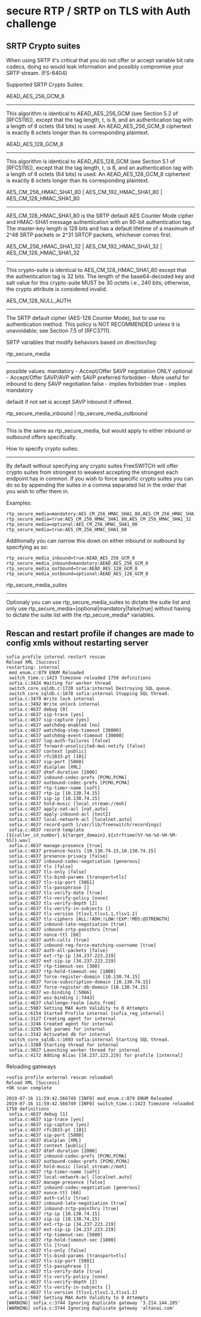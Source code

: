 # secure RTP / SRTP on TLS with Auth challenge 

## SRTP Crypto suites 

When using SRTP it's critical that you do not offer or accept variable bit rate codecs, doing so would leak information and possibly
compromise your SRTP stream. (FS-6404)

Supported SRTP Crypto Suites:

AEAD_AES_256_GCM_8
____________________________________________________________________________
This algorithm is identical to AEAD_AES_256_GCM (see Section 5.2 of
[RFC5116]), except that the tag length, t, is 8, and an
authentication tag with a length of 8 octets (64 bits) is used.
An AEAD_AES_256_GCM_8 ciphertext is exactly 8 octets longer than its
corresponding plaintext.


AEAD_AES_128_GCM_8
____________________________________________________________________________
This algorithm is identical to AEAD_AES_128_GCM (see Section 5.1 of
[RFC5116]), except that the tag length, t, is 8, and an
authentication tag with a length of 8 octets (64 bits) is used.
An AEAD_AES_128_GCM_8 ciphertext is exactly 8 octets longer than its
corresponding plaintext.


AES_CM_256_HMAC_SHA1_80 | AES_CM_192_HMAC_SHA1_80 | AES_CM_128_HMAC_SHA1_80
____________________________________________________________________________
AES_CM_128_HMAC_SHA1_80 is the SRTP default AES Counter Mode cipher
and HMAC-SHA1 message authentication with an 80-bit authentication
tag. The master-key length is 128 bits and has a default lifetime of
a maximum of 2^48 SRTP packets or 2^31 SRTCP packets, whichever comes
first.


AES_CM_256_HMAC_SHA1_32 | AES_CM_192_HMAC_SHA1_32 | AES_CM_128_HMAC_SHA1_32
____________________________________________________________________________
This crypto-suite is identical to AES_CM_128_HMAC_SHA1_80 except that
the authentication tag is 32 bits. The length of the base64-decoded key and
salt value for this crypto-suite MUST be 30 octets i.e., 240 bits; otherwise,
the crypto attribute is considered invalid.


AES_CM_128_NULL_AUTH
____________________________________________________________________________
The SRTP default cipher (AES-128 Counter Mode), but to use no authentication
method.  This policy is NOT RECOMMENDED unless it is unavoidable; see
Section 7.5 of [RFC3711].


SRTP variables that modify behaviors based on direction/leg:

rtp_secure_media
____________________________________________________________________________
possible values:
    mandatory - Accept/Offer SAVP negotiation ONLY
    optional  - Accept/Offer SAVP/AVP with SAVP preferred
    forbidden - More useful for inbound to deny SAVP negotiation
    false     - implies forbidden
    true      - implies mandatory

default if not set is accept SAVP inbound if offered.


rtp_secure_media_inbound | rtp_secure_media_outbound
____________________________________________________________________________
This is the same as rtp_secure_media, but would apply to either inbound
or outbound offers specifically.

How to specify crypto suites:
____________________________________________________________________________
By default without specifying any crypto suites FreeSWITCH will offer
crypto suites from strongest to weakest accepting the strongest each
endpoint has in common.  If you wish to force specific crypto suites you
can do so by appending the suites in a comma separated list in the order
that you wish to offer them in.

Examples:

    rtp_secure_media=mandatory:AES_CM_256_HMAC_SHA1_80,AES_CM_256_HMAC_SHA1_32
    rtp_secure_media=true:AES_CM_256_HMAC_SHA1_80,AES_CM_256_HMAC_SHA1_32
    rtp_secure_media=optional:AES_CM_256_HMAC_SHA1_80
    rtp_secure_media=true:AES_CM_256_HMAC_SHA1_80

Additionally you can narrow this down on either inbound or outbound by
specifying as so:

    rtp_secure_media_inbound=true:AEAD_AES_256_GCM_8
    rtp_secure_media_inbound=mandatory:AEAD_AES_256_GCM_8
    rtp_secure_media_outbound=true:AEAD_AES_128_GCM_8
    rtp_secure_media_outbound=optional:AEAD_AES_128_GCM_8


rtp_secure_media_suites
____________________________________________________________________________
Optionaly you can use rtp_secure_media_suites to dictate the suite list
and only use rtp_secure_media=[optional|mandatory|false|true] without having
to dictate the suite list with the rtp_secure_media* variables.

## Rescan and restart profile if changes are made to config xmls without restarting server 
```
sofia profile internal restart rescan
Reload XML [Success]
restarting: internal
 mod_enum.c:879 ENUM Reloaded
 switch_time.c:1423 Timezone reloaded 1750 definitions
 sofia.c:3424 Waiting for worker thread
 switch_core_sqldb.c:1720 sofia:internal Destroying SQL queue.
 switch_core_sqldb.c:1678 sofia:internal Stopping SQL thread.
 sofia.c:3479 Write lock internal
 sofia.c:3492 Write unlock internal
 sofia.c:4637 debug [0]
 sofia.c:4637 sip-trace [yes]
 sofia.c:4637 sip-capture [yes]
 sofia.c:4637 watchdog-enabled [no]
 sofia.c:4637 watchdog-step-timeout [30000]
 sofia.c:4637 watchdog-event-timeout [30000]
 sofia.c:4637 log-auth-failures [false]
 sofia.c:4637 forward-unsolicited-mwi-notify [false]
 sofia.c:4637 context [public]
 sofia.c:4637 rfc2833-pt [101]
 sofia.c:4637 sip-port [5060]
 sofia.c:4637 dialplan [XML]
 sofia.c:4637 dtmf-duration [2000]
 sofia.c:4637 inbound-codec-prefs [PCMU,PCMA]
 sofia.c:4637 outbound-codec-prefs [PCMU,PCMA]
 sofia.c:4637 rtp-timer-name [soft]
 sofia.c:4637 rtp-ip [10.130.74.15]
 sofia.c:4637 sip-ip [10.130.74.15]
 sofia.c:4637 hold-music [local_stream://moh]
 sofia.c:4637 apply-nat-acl [nat.auto]
 sofia.c:4637 apply-inbound-acl [test2]
 sofia.c:4637 local-network-acl [localnet.auto]
 sofia.c:4637 record-path [/var/lib/freeswitch/recordings]
 sofia.c:4637 record-template [${caller_id_number}.${target_domain}.${strftime(%Y-%m-%d-%H-%M-%S)}.wav]
 sofia.c:4637 manage-presence [true]
 sofia.c:4637 presence-hosts [10.130.74.15,10.130.74.15]
 sofia.c:4637 presence-privacy [false]
 sofia.c:4637 inbound-codec-negotiation [generous]
 sofia.c:4637 tls [false]
 sofia.c:4637 tls-only [false]
 sofia.c:4637 tls-bind-params [transport=tls]
 sofia.c:4637 tls-sip-port [5061]
 sofia.c:4637 tls-passphrase []
 sofia.c:4637 tls-verify-date [true]
 sofia.c:4637 tls-verify-policy [none]
 sofia.c:4637 tls-verify-depth [2]
 sofia.c:4637 tls-verify-in-subjects []
 sofia.c:4637 tls-version [tlsv1,tlsv1.1,tlsv1.2]
 sofia.c:4637 tls-ciphers [ALL:!ADH:!LOW:!EXP:!MD5:@STRENGTH]
 sofia.c:4637 inbound-late-negotiation [true]
 sofia.c:4637 inbound-zrtp-passthru [true]
 sofia.c:4637 nonce-ttl [60]
 sofia.c:4637 auth-calls [true]
 sofia.c:4637 inbound-reg-force-matching-username [true]
 sofia.c:4637 auth-all-packets [false]
 sofia.c:4637 ext-rtp-ip [34.237.223.219]
 sofia.c:4637 ext-sip-ip [34.237.223.219]
 sofia.c:4637 rtp-timeout-sec [300]
 sofia.c:4637 rtp-hold-timeout-sec [1800]
 sofia.c:4637 force-register-domain [10.130.74.15]
 sofia.c:4637 force-subscription-domain [10.130.74.15]
 sofia.c:4637 force-register-db-domain [10.130.74.15]
 sofia.c:4637 ws-binding [:5066]
 sofia.c:4637 wss-binding [:7443]
 sofia.c:4637 challenge-realm [auto_from]
 sofia.c:5987 Setting MAX Auth Validity to 0 Attempts
 sofia.c:6154 Started Profile internal [sofia_reg_internal]
 sofia.c:3127 Creating agent for internal
 sofia.c:3246 Created agent for internal
 sofia.c:3295 Set params for internal
 sofia.c:3342 Activated db for internal
 switch_core_sqldb.c:1693 sofia:internal Starting SQL thread.
 sofia.c:3380 Starting thread for internal
 sofia.c:3027 Launching worker thread for internal
 sofia.c:4172 Adding Alias [34.237.223.219] for profile [internal]
```
Reloading gateways 
```
>sofia profile external rescan reloadxml
Reload XML [Success]
+OK scan complete

2019-07-16 11:59:42.566749 [INFO] mod_enum.c:879 ENUM Reloaded
2019-07-16 11:59:42.566749 [INFO] switch_time.c:1423 Timezone reloaded 1750 definitions
 sofia.c:4637 debug [1]
 sofia.c:4637 sip-trace [yes]
 sofia.c:4637 sip-capture [yes]
 sofia.c:4637 rfc2833-pt [101]
 sofia.c:4637 sip-port [5080]
 sofia.c:4637 dialplan [XML]
 sofia.c:4637 context [public]
 sofia.c:4637 dtmf-duration [2000]
 sofia.c:4637 inbound-codec-prefs [PCMU,PCMA]
 sofia.c:4637 outbound-codec-prefs [PCMU,PCMA]
 sofia.c:4637 hold-music [local_stream://moh]
 sofia.c:4637 rtp-timer-name [soft]
 sofia.c:4637 local-network-acl [localnet.auto]
 sofia.c:4637 manage-presence [false]
 sofia.c:4637 inbound-codec-negotiation [generous]
 sofia.c:4637 nonce-ttl [60]
 sofia.c:4637 auth-calls [true]
 sofia.c:4637 inbound-late-negotiation [true]
 sofia.c:4637 inbound-zrtp-passthru [true]
 sofia.c:4637 rtp-ip [10.130.74.15]
 sofia.c:4637 sip-ip [10.130.74.15]
 sofia.c:4637 ext-rtp-ip [34.237.223.219]
 sofia.c:4637 ext-sip-ip [34.237.223.219]
 sofia.c:4637 rtp-timeout-sec [5000]
 sofia.c:4637 rtp-hold-timeout-sec [1800]
 sofia.c:4637 tls [true]
 sofia.c:4637 tls-only [false]
 sofia.c:4637 tls-bind-params [transport=tls]
 sofia.c:4637 tls-sip-port [5081]
 sofia.c:4637 tls-passphrase []
 sofia.c:4637 tls-verify-date [true]
 sofia.c:4637 tls-verify-policy [none]
 sofia.c:4637 tls-verify-depth [2]
 sofia.c:4637 tls-verify-in-subjects []
 sofia.c:4637 tls-version [tlsv1,tlsv1.1,tlsv1.2]
 sofia.c:5987 Setting MAX Auth Validity to 0 Attempts
[WARNING] sofia.c:3744 Ignoring duplicate gateway '3.214.144.105'
[WARNING] sofia.c:3744 Ignoring duplicate gateway 'altanai.com'
```